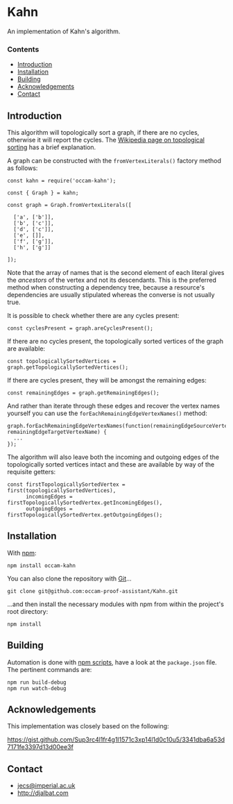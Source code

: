 # Kahn

An implementation of Kahn's algorithm.

### Contents

- [Introduction](#introduction)
- [Installation](#installation)
- [Building](#building)
- [Acknowledgements](#acknowledgements)
- [Contact](#contact)

## Introduction

This algorithm will topologically sort a graph, if there are no cycles, otherwise it will report the cycles. The [Wikipedia page on topological sorting](https://en.wikipedia.org/wiki/Topological_sorting) has a brief explanation.
    
A graph can be constructed with the `fromVertexLiterals()` factory method as follows:

    const kahn = require('occam-kahn');

    const { Graph } = kahn;

    const graph = Graph.fromVertexLiterals([
    
      ['a', ['b']],
      ['b', ['c']],
      ['d', ['c']],
      ['e', []],
      ['f', ['g']],
      ['h', ['g']]
      
    ]);
    
Note that the array of names that is the second element of each literal gives the *ancestors* of the vertex and not its descendants. This is the preferred method when constructing a dependency tree, because a resource's dependencies are usually stipulated whereas the converse is not usually true.
   
It is possible to check whether there are any cycles present:

    const cyclesPresent = graph.areCyclesPresent();
    
If there are no cycles present, the topologically sorted vertices of the graph are available:
    
    const topologicallySortedVertices = graph.getTopologicallySortedVertices();
    
If there are cycles present, they will be amongst the remaining edges:

    const remainingEdges = graph.getRemainingEdges();
    
And rather than iterate through these edges and recover the vertex names yourself you can use the `forEachRemainingEdgeVertexNames()` method:
 
    graph.forEachRemainingEdgeVertexNames(function(remainingEdgeSourceVertexName, remainingEdgeTargetVertexName) {
      ...
    }); 
    
The algorithm will also leave both the incoming and outgoing edges of the topologically sorted vertices intact and these are available by way of the requisite getters:
  
    const firstTopologicallySortedVertex = first(topologicallySortedVertices),
          incomingEdges = firstTopologicallySortedVertex.getIncomingEdges(),
          outgoingEdges = firstTopologicallySortedVertex.getOutgoingEdges();
        
## Installation

With [npm](https://www.npmjs.com/):

    npm install occam-kahn

You can also clone the repository with [Git](https://git-scm.com/)...

    git clone git@github.com:occam-proof-assistant/Kahn.git

...and then install the necessary modules with npm from within the project's root directory:

    npm install

## Building

Automation is done with [npm scripts](https://docs.npmjs.com/misc/scripts), have a look at the `package.json` file. The pertinent commands are:

    npm run build-debug
    npm run watch-debug


## Acknowledgements

This implementation was closely based on the following:

https://gist.github.com/Sup3rc4l1fr4g1l1571c3xp14l1d0c10u5/3341dba6a53d7171fe3397d13d00ee3f

## Contact

* jecs@imperial.ac.uk
* http://djalbat.com
